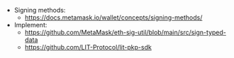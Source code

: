 - Signing methods:
  - https://docs.metamask.io/wallet/concepts/signing-methods/
- Implement:
  - https://github.com/MetaMask/eth-sig-util/blob/main/src/sign-typed-data
  - https://github.com/LIT-Protocol/lit-pkp-sdk
